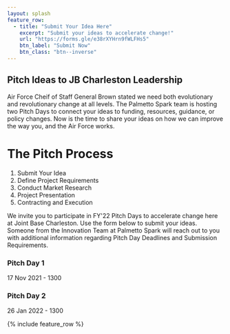 ```yaml
---
layout: splash
feature_row:
  - title: "Submit Your Idea Here"
    excerpt: "Submit your ideas to accelerate change!"
    url: "https://forms.gle/e38rXYHrn9fWLFHs5"
    btn_label: "Submit Now"
    btn_class: "btn--inverse"
---
```

## Pitch Ideas to JB Charleston Leadership
Air Force Cheif of Staff General Brown stated we need both evolutionary and revolutionary change at all levels. The Palmetto Spark team is hosting two Pitch Days to connect your ideas to funding, resources, guidance, or policy changes. Now is the time to share your ideas on how we can improve the way you, and the Air Force works. 

# The Pitch Process
1. Submit Your Idea
2. Define Project Requirements
3. Conduct Market Research
4. Project Presentation
5. Contracting and Execution

We invite you to participate in FY'22 Pitch Days to accelerate change here at Joint Base Charleston. Use the form below to submit your ideas. Someone from the Innovation Team at Palmetto Spark will reach out to you with additional information regarding Pitch Day Deadlines and Submission Requirements. 

### Pitch Day 1
17 Nov 2021 - 1300

### Pitch Day 2
26 Jan 2022 - 1300

{% include feature_row %} 
